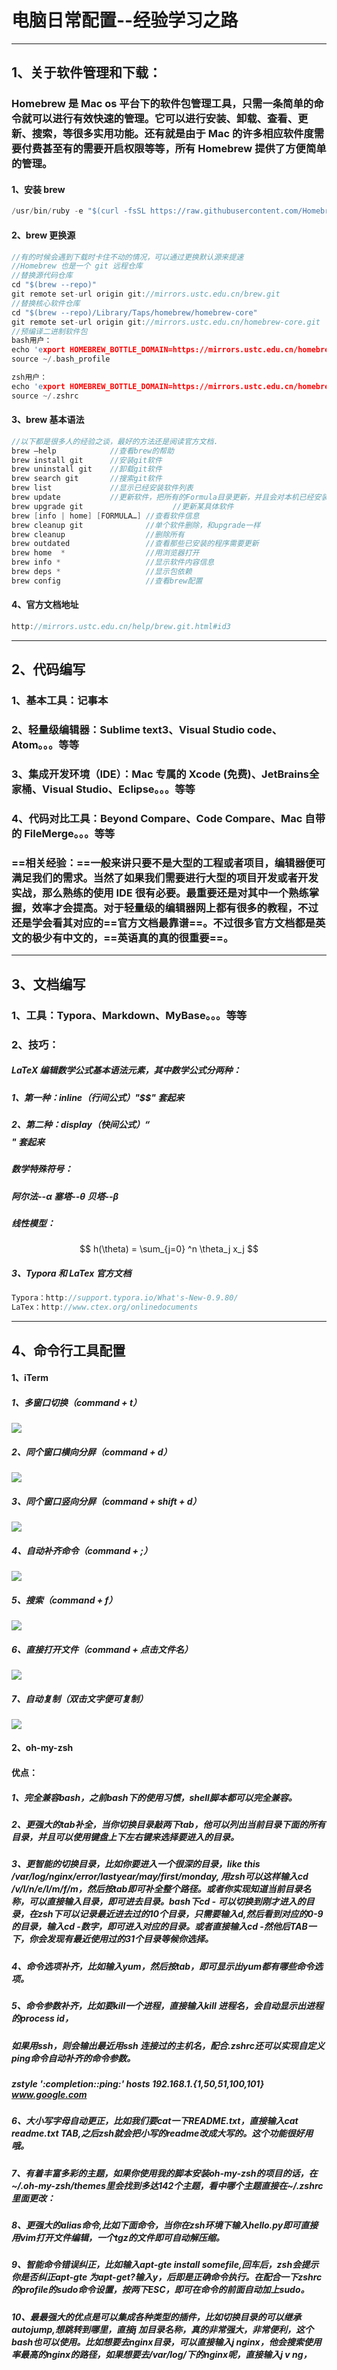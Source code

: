 # 			  电脑日常配置--经验学习之路

------

<!--以下都是以 Mac 电脑为例--> 

## 1、关于软件管理和下载：

### 		Homebrew 是 Mac os 平台下的软件包管理工具，只需一条简单的命令就可以进行有效快速的管理。它可以进行安装、卸载、查看、更新、搜索，等很多实用功能。还有就是由于 Mac 的许多相应软件度需要付费甚至有的需要开启权限等等，所有 Homebrew 提供了方便简单的管理。

#### 			1、安装 brew

```c
/usr/bin/ruby -e "$(curl -fsSL https://raw.githubusercontent.com/Homebrew/install/master/install)"
```

#### 			2、brew 更换源

```c
//有的时候会遇到下载时卡住不动的情况，可以通过更换默认源来提速
//Homebrew 也是一个 git 远程仓库
//替换源代码仓库
cd "$(brew --repo)"
git remote set-url origin git://mirrors.ustc.edu.cn/brew.git
//替换核心软件仓库
cd "$(brew --repo)/Library/Taps/homebrew/homebrew-core"
git remote set-url origin git://mirrors.ustc.edu.cn/homebrew-core.git
//预编译二进制软件包
bash用户：
echo 'export HOMEBREW_BOTTLE_DOMAIN=https://mirrors.ustc.edu.cn/homebrew-bottles' >> ~/.bash_profile
source ~/.bash_profile

zsh用户：
echo 'export HOMEBREW_BOTTLE_DOMAIN=https://mirrors.ustc.edu.cn/homebrew-bottles' >> ~/.zshrc
source ~/.zshrc
```

#### 			3、brew 基本语法

```c
//以下都是很多人的经验之谈，最好的方法还是阅读官方文档.
brew –help            //查看brew的帮助
brew install git      //安装git软件
brew uninstall git    //卸载git软件
brew search git       //搜索git软件
brew list             //显示已经安装软件列表
brew update           //更新软件，把所有的Formula目录更新，并且会对本机已经安装并有更新的软件用*标明。
brew upgrade git      				//更新某具体软件
brew [info | home] [FORMULA…] //查看软件信息
brew cleanup git              //单个软件删除，和upgrade一样
brew cleanup                  //删除所有
brew outdated                 //查看那些已安装的程序需要更新
brew home  *                  //用浏览器打开
brew info *                   //显示软件内容信息
brew deps *                   //显示包依赖
brew config                   //查看brew配置
```

#### 			4、官方文档地址

```c
http://mirrors.ustc.edu.cn/help/brew.git.html#id3
```

------

## 2、代码编写

### 		1、基本工具：记事本

### 		2、轻量级编辑器：Sublime text3、Visual Studio code、Atom。。。等等

### 		3、集成开发环境（IDE）：Mac 专属的 Xcode (免费)、JetBrains全家桶、Visual Studio、Eclipse。。。等等

### 		4、代码对比工具：Beyond Compare、Code Compare、Mac 自带的 FileMerge。。。等等

### 		==相关经验：==一般来讲只要不是大型的工程或者项目，编辑器便可满足我们的需求。当然了如果我们需要进行大型的项目开发或者开发实战，那么熟练的使用 IDE 很有必要。最重要还是对其中一个熟练掌握，效率才会提高。对于轻量级的编辑器网上都有很多的教程，不过还是学会看其对应的==官方文档最靠谱==。不过很多官方文档都是英文的极少有中文的，==英语真的真的很重要==。

------

<!--我自己使用的是 Typora 然后技巧也都是和 Typora 有关，Typora + LaTex -->

<!-- LaTeX（LATEX，音译“拉泰赫”）是一种基于 ΤΕΧ 的排版系统-->

## 3、文档编写

### 		1、工具：Typora、Markdown、MyBase。。。等等

### 		2、技巧：

##### 					LaTeX 编辑数学公式基本语法元素，其中数学公式分两种：

##### 					1、第一种：inline（行间公式）"$$" 套起来	

##### 					2、第二种：display（快间公式）“$$$$" 套起来

##### 					数学特殊符号：

##### 								阿尔法--$\alpha$  塞塔--$\theta$	贝塔--$\beta$

##### 					线性模型：

$$
h(\theta) = \sum_{j=0} ^n \theta_j x_j
$$



##### 		3、Typora 和 LaTex 官方文档

```c
Typora：http://support.typora.io/What's-New-0.9.80/
LaTex：http://www.ctex.org/onlinedocuments
```

------

## 4、命令行工具配置

#### 		1、iTerm

##### 				1、多窗口切换（command + t）

![](https://github.com/FreedomLove7/Accumulated-experience/blob/master/电脑日常配置--经验学习之路/截屏2020-02-0319.16.38.jpg/截屏2020-02-0322.07.48.jpg)

##### 				2、同个窗口横向分屏（command + d）

![](https://github.com/FreedomLove7/Accumulated-experience/blob/master/电脑日常配置--经验学习之路/截屏2020-02-0319.16.38.jpg/截屏2020-02-0322.08.15.jpg)

##### 				3、同个窗口竖向分屏（command + shift + d）

![](https://github.com/FreedomLove7/Accumulated-experience/blob/master/电脑日常配置--经验学习之路/截屏2020-02-0319.16.38.jpg/截屏2020-02-0322.08.27.jpg)

##### 				4、自动补齐命令（command + ;）

![](https://github.com/FreedomLove7/Accumulated-experience/blob/master/电脑日常配置--经验学习之路/截屏2020-02-0319.16.38.jpg/截屏2020-02-0322.08.42.jpg)

##### 				5、搜索（command + f）

![](https://github.com/FreedomLove7/Accumulated-experience/blob/master/电脑日常配置--经验学习之路/截屏2020-02-0319.16.38.jpg/截屏2020-02-0322.09.18.jpg)

##### 				6、直接打开文件（command + 点击文件名）

![](https://github.com/FreedomLove7/Accumulated-experience/blob/master/电脑日常配置--经验学习之路/截屏2020-02-0319.16.38.jpg/截屏2020-02-0322.09.32.jpg)

##### 				7、自动复制（双击文字便可复制）

![](https://github.com/FreedomLove7/Accumulated-experience/blob/master/电脑日常配置--经验学习之路/截屏2020-02-0319.16.38.jpg/截屏2020-02-0322.09.44.jpg)

#### 		2、oh-my-zsh

#### 优点：

##### 1、完全兼容bash，之前bash下的使用习惯，shell脚本都可以完全兼容。

##### 2、更强大的tab补全，当你切换目录敲两下tab，他可以列出当前目录下面的所有目录，并且可以使用键盘上下左右键来选择要进入的目录。

##### 3、更智能的切换目录，比如你要进入一个很深的目录，like this /var/log/nginx/error/lastyear/may/first/monday, 用zsh可以这样输入cd /v/l/n/e/l/m/f/m，然后按tab即可补全整个路径。或者你实现知道当前目录名称，可以直接输入目录，即可进去目录。bash下cd - 可以切换到刚才进入的目录，在zsh下可以记录最近进去过的10个目录，只需要输入d,然后看到对应的0-9的目录，输入cd -数字，即可进入对应的目录。或者直接输入cd -然他后TAB一下，你会发现有最近使用过的31个目录等候你选择。

##### 4、命令选项补齐，比如输入yum，然后按tab，即可显示出yum都有哪些命令选项。

##### 5、命令参数补齐，比如要kill一个进程，直接输入kill 进程名，会自动显示出进程的process id，

##### 如果用ssh，则会输出最近用ssh 连接过的主机名，配合.zshrc还可以实现自定义ping命令自动补齐的命令参数。

##### zstyle ':completion:*:ping:*' hosts 192.168.1.{1,50,51,100,101} www.google.com

##### 6、大小写字母自动更正，比如我们要cat一下README.txt，直接输入cat readme.txt TAB,之后zsh就会把小写的readme改成大写的。这个功能很好用哦。

##### 7、有着丰富多彩的主题，如果你使用我的脚本安装oh-my-zsh的项目的话，在~/.oh-my-zsh/themes里会找到多达142个主题，看中哪个主题直接在~/.zshrc 里面更改：

##### 8、更强大的alias命令,比如下面命令，当你在zsh环境下输入hello.py即可直接用vim打开文件编辑，一个tgz的文件即可自动解压缩。

##### 9、智能命令错误纠正，比如输入apt-gte install somefile,回车后，zsh会提示你是否纠正apt-gte 为apt-get?输入y，后即是正确命令执行。在配合一下zshrc的profile的sudo命令设置，按两下ESC，即可在命令的前面自动加上sudo。

##### 10、最最强大的优点是可以集成各种类型的插件，比如切换目录的可以继承autojump,想跳转到哪里，直接j 加目录名称，真的非常强大，非常便利，这个bash也可以使用。比如想要去nginx目录，可以直接输入j nginx，他会搜索使用率最高的nginx的路径，如果想要去/var/log/下的nginx呢，直接输入j v ng，

#### <!--对于 shell 不是很熟悉也不是太明白，所以以上是引此他人博客，原文链接 https://blog.csdn.net/rapheler/article/details/51505003 -->